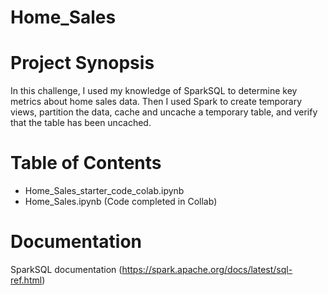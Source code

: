 # Home_Sales

# Project Synopsis
In this challenge, I used my knowledge of SparkSQL to determine key metrics about home sales data. Then I used Spark to create temporary views, partition the data, cache and uncache a temporary table, and verify that the table has been uncached.

# Table of Contents
- Home_Sales_starter_code_colab.ipynb
- Home_Sales.ipynb (Code completed in Collab)

# Documentation
SparkSQL documentation (https://spark.apache.org/docs/latest/sql-ref.html)
